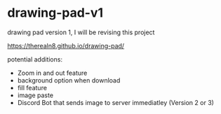 # drawing-pad-v1
drawing pad version 1, I will be revising this project

https://therealn8.github.io/drawing-pad/

potential additions:
- Zoom in and out feature
- background option when download
- fill feature 
- image paste 
- Discord Bot that sends image to server immediatley (Version 2 or 3)
